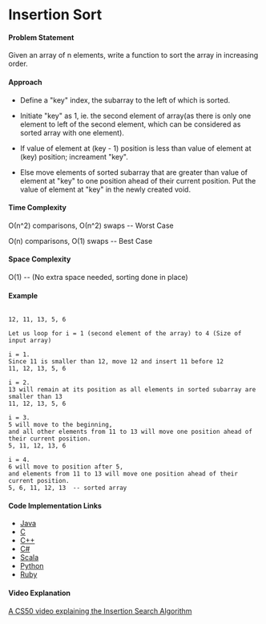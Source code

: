 # Insertion Sort

#### Problem Statement

Given an array of n elements, write a function to sort the array in increasing order.

#### Approach

- Define a "key" index, the subarray to the left of which is sorted.
- Initiate "key" as 1, ie. the second element of array(as there is only one element to left of the second element, which can be considered as sorted array with one element).

- If value of element at (key - 1) position is less than value of element at (key) position; increament "key".
- Else move elements of sorted subarray that are greater than value of element at "key" to one position ahead of their current position. Put the value of element at "key" in the newly created void.

#### Time Complexity

О(n^2) comparisons, О(n^2) swaps -- Worst Case

O(n) comparisons, O(1) swaps -- Best Case

#### Space Complexity

O(1) -- (No extra space needed, sorting done in place)

#### Example

```

12, 11, 13, 5, 6

Let us loop for i = 1 (second element of the array) to 4 (Size of input array)

i = 1.
Since 11 is smaller than 12, move 12 and insert 11 before 12
11, 12, 13, 5, 6

i = 2.
13 will remain at its position as all elements in sorted subarray are smaller than 13
11, 12, 13, 5, 6

i = 3.
5 will move to the beginning,
and all other elements from 11 to 13 will move one position ahead of their current position.
5, 11, 12, 13, 6

i = 4.
6 will move to position after 5,
and elements from 11 to 13 will move one position ahead of their current position.
5, 6, 11, 12, 13  -- sorted array
 ```

#### Code Implementation Links

- [Java](https://github.com/TheAlgorithms/Java/blob/master/Sorts/InsertionSort.java)
- [C](https://github.com/TheAlgorithms/C/blob/master/sorting/insertion_sort.c)
- [C++](https://github.com/TheAlgorithms/C-Plus-Plus/blob/master/sorting/insertion_sort.cpp)
- [C#](https://github.com/TheAlgorithms/C-Sharp/blob/master/Algorithms/Sorters/Comparison/InsertionSorter.cs)
- [Scala](https://github.com/TheAlgorithms/Scala/blob/master/src/main/scala/Sort/InsertionSort.scala)
- [Python](https://github.com/TheAlgorithms/Python/blob/master/sorts/insertion_sort.py)
- [Ruby](https://github.com/TheAlgorithms/Ruby/blob/master/sorting/insertion_sort.rb)

#### Video Explanation

[A CS50 video explaining the Insertion Search Algorithm](https://www.youtube.com/watch?v=DFG-XuyPYUQ)
